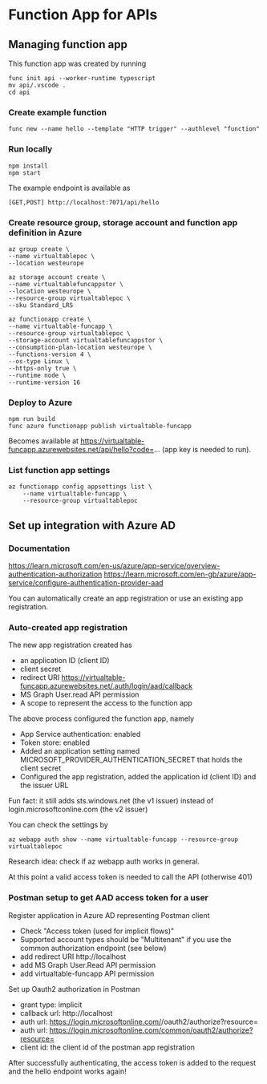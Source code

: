# Function App for APIs

## Managing function app

This function app was created by running

    func init api --worker-runtime typescript
    mv api/.vscode .
    cd api

### Create example function

    func new --name hello --template "HTTP trigger" --authlevel "function"

### Run locally

    npm install
    npm start

The example endpoint is available as

    [GET,POST] http://localhost:7071/api/hello

### Create resource group, storage account and function app definition in Azure

    az group create \
    --name virtualtablepoc \
    --location westeurope

    az storage account create \
    --name virtualtablefuncappstor \
    --location westeurope \
    --resource-group virtualtablepoc \
    --sku Standard_LRS

    az functionapp create \
    --name virtualtable-funcapp \
    --resource-group virtualtablepoc \
    --storage-account virtualtablefuncappstor \
    --consumption-plan-location westeurope \
    --functions-version 4 \
    --os-type Linux \
    --https-only true \
    --runtime node \
    --runtime-version 16

### Deploy to Azure

    npm run build
    func azure functionapp publish virtualtable-funcapp

Becomes available at https://virtualtable-funcapp.azurewebsites.net/api/hello?code=... (app key is needed to run).

### List function app settings

    az functionapp config appsettings list \
        --name virtualtable-funcapp \
        --resource-group virtualtablepoc

## Set up integration with Azure AD

### Documentation

https://learn.microsoft.com/en-us/azure/app-service/overview-authentication-authorization
https://learn.microsoft.com/en-gb/azure/app-service/configure-authentication-provider-aad

You can automatically create an app registration or use an existing app registration.

### Auto-created app registration

The new app registration created has
* an application ID (client ID)
* client secret 
* redirect URI https://virtualtable-funcapp.azurewebsites.net/.auth/login/aad/callback
* MS Graph User.read API permission
* A scope to represent the access to the function app

The above process configured the function app, namely
* App Service authentication: enabled
* Token store: enabled
* Added an application setting named MICROSOFT_PROVIDER_AUTHENTICATION_SECRET that holds the client secret
* Configured the app registration, added the application id (client ID) and the issuer URL 

Fun fact: it still adds sts.windows.net (the v1 issuer) instead of login.microsoftconline.com (the v2 issuer)

You can check the settings by

    az webapp auth show --name virtualtable-funcapp --resource-group virtualtablepoc

Research idea: check if az webapp auth works in general.

At this point a valid access token is needed to call the API (otherwise 401)

### Postman setup to get AAD access token for a user

Register application in Azure AD representing Postman client

* Check "Access token (used for implicit flows)"
* Supported account types should be "Multitenant" if you use the common authorization endpoint (see below)
* add redirect URI http://localhost
* add MS Graph User.Read API permission
* add virtualtable-funcapp API permission

Set up Oauth2 authorization in Postman

* grant type: implicit
* callback url: http://localhost
* auth url: https://login.microsoftonline.com/<tenant id>/oauth2/authorize?resource=<the client id of the virtualtable funcapp app registration>
* auth url: https://login.microsoftonline.com/common/oauth2/authorize?resource=<the client id of the virtualtable funcapp app registration>
* client id: the client id of the postman app registration

After successfully authenticating, the access token is added to the request and the hello endpoint works again!